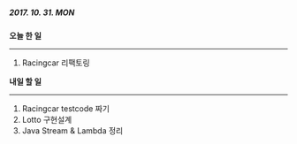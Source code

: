 ##### 2017. 10. 31. MON

**오늘 한 일**

------

1. Racingcar 리팩토링

**내일 할 일** 

-------

1. Racingcar testcode 짜기
2. Lotto 구현설계
3. Java Stream & Lambda 정리